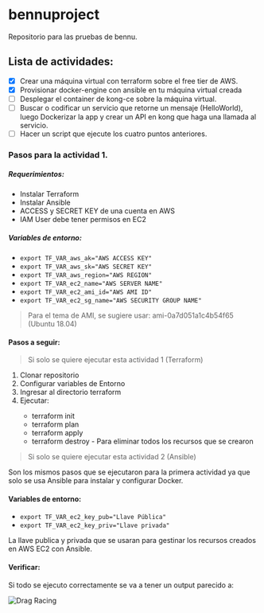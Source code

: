 # bennuproject
Repositorio para las pruebas de bennu.

## Lista de actividades:

- [x] Crear una máquina virtual con terraform sobre el free tier de AWS.
- [x] Provisionar docker-engine con ansible en tu máquina virtual creada
- [ ] Desplegar el container de kong-ce sobre la máquina virtual.
- [ ] Buscar o codificar un servicio que retorne un mensaje (HelloWorld), luego Dockerizar la app y crear un API en kong que haga una llamada al servicio.
- [ ] Hacer un script que ejecute los cuatro puntos anteriores.

### Pasos para la actividad 1.

##### Requerimientos:

<ul>
<li>Instalar Terraform</li>
<li>Instalar Ansible</li>
<li>ACCESS y SECRET KEY de una cuenta en AWS</li>
<li>IAM User debe tener permisos en EC2</li>
</ul>

##### Variables de entorno:

<ul>
<li><code>export TF_VAR_aws_ak="AWS ACCESS KEY"</code></li>
<li><code>export TF_VAR_aws_sk="AWS SECRET KEY"</code></li>
<li><code>export TF_VAR_aws_region="AWS REGION"</code></li>
<li><code>export TF_VAR_ec2_name="AWS SERVER NAME"</code></li>
<li><code>export TF_VAR_ec2_ami_id="AWS AMI ID"</code></li>
<li><code>export TF_VAR_ec2_sg_name="AWS SECURITY GROUP NAME"</code></li>
</ul>

> Para el tema de AMI, se sugiere usar: ami-0a7d051a1c4b54f65 (Ubuntu 18.04)

#### Pasos a seguir:

> Si solo se quiere ejecutar esta actividad 1 (Terraform)

<ol>
<li>Clonar repositorio</li>
<li>Configurar variables de Entorno</li>
<li>Ingresar al directorio terraform</li>
<li>Ejecutar: </li>
<ul>
<li>terraform init</li>
<li>terraform plan</li>
<li>terraform apply</li>
<li>terraform destroy - Para eliminar todos los recursos que se crearon</li>
</ul>
</ol>

> Si solo se quiere ejecutar esta actividad 2 (Ansible)

Son los mismos pasos que se ejecutaron para la primera actividad ya que solo se usa Ansible para instalar y configurar Docker.

#### Variables de entorno:

<ul>
<li><code>export TF_VAR_ec2_key_pub="Llave Pública"</code></li>
<li><code>export TF_VAR_ec2_key_priv="Llave privada"</code></li>
</ul>

La llave publica y privada que se usaran para gestinar los recursos creados en AWS EC2 con Ansible.

#### Verificar:

Si todo se ejecuto correctamente se va a tener un output parecido a:

![Drag Racing](https://minecraftbox-extras.s3.amazonaws.com/output-task-1.png)